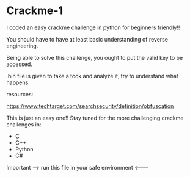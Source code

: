 # Crackme-1
I coded an easy crackme challenge in python for beginners friendly!!


You should have to have at least basic understanding of reverse engineering.

Being able to solve this challenge, you ought to put the valid key to be accessed.

 .bin file is given to take a took and analyze it, try to understand what happens.


resources: 

https://www.techtarget.com/searchsecurity/definition/obfuscation

This is just an easy one!! Stay tuned for the more challenging crackme challenges in:

- C
- C++
- Python
- C#


Important --> run this file in your safe environment <---
